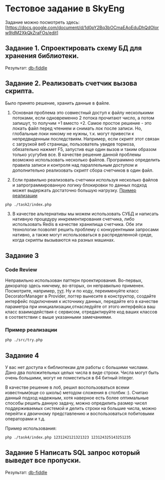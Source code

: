 # Тестовое задание в SkyEng

Задание можно посмотреть здесь: [https://docs.google.com/document/d/1d0pY2Bq3bOCmaEAoEduDhQdOlorw9IdM2XkQkZraFOs/edit]


## Задание 1. Спроектировать схему БД для хранения библиотеки.

Результат: [db-fiddle](https://www.db-fiddle.com/f/oTqUodUdaV337kQfwh8jTW/5) 

## Задание 2. Реализовать счетчик вызова скрипта.

 Было принято решение, хранить данные в файле.

1. Основная проблема это совместный доступ к файлу несколькими потоками, если одновременно 2 потока прочитают число, а потом запишут, то получим +1 вместо +2. Самое простое решение - это локать файл перед чтением и снимать лок после записи. Но, глобальные локи никому не нужны, т.к. могут привести к непредвиденным последствиям. Например, если скрипт этот связан с загрузкой веб страницы, пользователь увидев тормоза, обязательно нажмет F5, запустив еще один вызов и таким образом только усугубив все. В качестве решение данной проблемы возможно использовать несколько файлов. Программно определить правила записи и контроля над параллельным доступом и дополнительно реализовать скрипт сбора счетчиков в один файл.

2. Если правильно реализовать счетчики используя несколько файлов и запрограммированную логику блокировки то данных подход может выдержать достаточно большую нагрузку. [Пример реализации](./task2) 
```bash
php ./task2/index.php
```


3. В качестве альтернативы мы можем использовать СУБД и написать нативную процедуру инкрементирования счетчика, либо использовать Redis в качестве хранилища счетчика. Обе эти технологии позволят решить проблему с конкурентными запросами нативно, а также могут использоваться в распределенной среде, когда скрипты вызываются на разных машинах.

## Задание 3

### Code Review

Неправильно использован паттерн проектирования. Во-первых, декоратор здесь никчему, во-вторых, он неправильно применен. Посмотрите, например, [тут](https://habr.com/company/mailru/blog/325492/). Ну и по коду, переименуйте класс DecoratorManager в <DataType>Provider, логгер вынесите в конструктор, создайте интерфейс подключения к источнику данных, передайте его в качестве параметра при инициализации,отнаследуйте от этого интерфейса ваш класс взаимодействия с сервисом, отредактируйте код ваших классов в соответствии с выше указанными замечаниями. 

### Пример реализации

```bash
php ./src/try.php
```

## Задание 4

У вас нет доступа к библиотекам для работы с большими числами. Дано два положительных целых числа в виде строки. Числа могут быть очень большими, могут не поместиться в 64 битный integer.

В качестве решение в лоб, решил воспользоваться всеми известным(еще со школы) методом сложения в столбик :). Считаю данный подход надежным, хотя наверное есть более оптимальные способы решить данную задачу, можно опредилить размер чисел поддерживаемых системой и делить строки на большие числа, можно перейти к двоичному представлению и воспользоваться побитовыми операторами и т.д.

Пример использования:
``` bash
php ./task4/index.php 1231242121321323 123124325143251235
```

## Задание 5 Написать SQL запрос который выведет все пропуски.

Результат: [db-fiddle](https://www.db-fiddle.com/f/86ALUANE2pLEu7ZiaiHHKG/1) 
